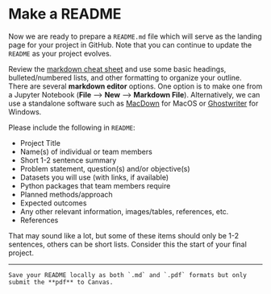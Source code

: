 # Make a README

Now we are ready to prepare a `README.md` file which will serve as the landing page for your project in GitHub. Note that you can continue to update the `README` as your project evolves.  

Review the [markdown cheat sheet](https://www.markdownguide.org/basic-syntax/) and use some basic headings, bulleted/numbered lists, and other formatting to organize your outline. There are several **markdown editor** options. One option is to make one from a Jupyter Notebook (**File** --> **New** --> **Markdown File**). Alternatively, we can use a standalone software such as [MacDown](https://macdown.uranusjr.com/) for MacOS or [Ghostwriter](https://wereturtle.github.io/ghostwriter/download.html) for Windows.

Please include the following in `README`:

* Project Title
* Name(s) of individual or team members
* Short 1-2 sentence summary
* Problem statement, question(s) and/or objective(s)
* Datasets you will use (with links, if available)
* Python packages that team members require
* Planned methods/approach
* Expected outcomes
* Any other relevant information, images/tables, references, etc.
* References

That may sound like a lot, but some of these items should only be 1-2 sentences, others can be short lists. Consider this the start of your final project. 

*****************************

```{important}
Save your README locally as both `.md` and `.pdf` formats but only submit the **pdf** to Canvas.
```